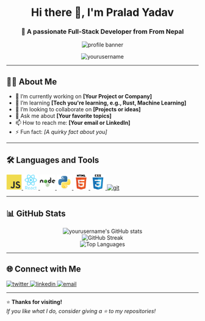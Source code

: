 <h1 align="center">Hi there 👋, I'm Pralad Yadav</h1>
<h3 align="center">🌟 A passionate Full-Stack Developer from From Nepal</h3>

<p align="center">
  <img src="https://github.com/user-attachments/assets/0bf134e2-c0ba-488b-bbd4-9300f2f77871" width="400" alt="profile banner"/>
</p>

<p align="center">
  <img src="https://komarev.com/ghpvc/?username=yourusername&label=Profile%20views&color=0e75b6&style=flat" alt="yourusername" />
</p>

---

## 🧑‍💻 About Me

- 🔭 I’m currently working on **[Your Project or Company]**
- 🌱 I’m learning **[Tech you're learning, e.g., Rust, Machine Learning]**
- 👯 I’m looking to collaborate on **[Projects or ideas]**
- 💬 Ask me about **[Your favorite topics]**
- 📫 How to reach me: **[Your email or LinkedIn]**
- ⚡ Fun fact: *[A quirky fact about you]*

---

## 🛠️ Languages and Tools

<p align="left">
  <a href="https://developer.mozilla.org/en-US/docs/Web/JavaScript" target="_blank">
    <img src="https://raw.githubusercontent.com/devicons/devicon/master/icons/javascript/javascript-original.svg" alt="javascript" width="40" height="40"/>
  </a>
  <a href="https://reactjs.org/" target="_blank">
    <img src="https://raw.githubusercontent.com/devicons/devicon/master/icons/react/react-original-wordmark.svg" alt="react" width="40" height="40"/>
  </a>
  <a href="https://nodejs.org/" target="_blank">
    <img src="https://raw.githubusercontent.com/devicons/devicon/master/icons/nodejs/nodejs-original-wordmark.svg" alt="nodejs" width="40" height="40"/>
  </a>
  <a href="https://www.python.org" target="_blank">
    <img src="https://raw.githubusercontent.com/devicons/devicon/master/icons/python/python-original.svg" alt="python" width="40" height="40"/>
  </a>
  <a href="https://www.w3.org/html/" target="_blank">
    <img src="https://raw.githubusercontent.com/devicons/devicon/master/icons/html5/html5-original-wordmark.svg" alt="html5" width="40" height="40"/>
  </a>
  <a href="https://www.w3schools.com/css/" target="_blank">
    <img src="https://raw.githubusercontent.com/devicons/devicon/master/icons/css3/css3-original-wordmark.svg" alt="css3" width="40" height="40"/>
  </a>
  <a href="https://git-scm.com/" target="_blank">
    <img src="https://www.vectorlogo.zone/logos/git-scm/git-scm-icon.svg" alt="git" width="40" height="40"/>
  </a>
</p>

---

## 📊 GitHub Stats

<p align="center">
  <img src="https://github-readme-stats.vercel.app/api?username=yourusername&show_icons=true&theme=github_dark" alt="yourusername's GitHub stats"/>
  <br/>
  <img src="https://github-readme-streak-stats.herokuapp.com/?user=yourusername&theme=github-dark" alt="GitHub Streak"/>
  <br/>
  <img src="https://github-readme-stats.vercel.app/api/top-langs/?username=yourusername&layout=compact&theme=github_dark" alt="Top Languages"/>
</p>

---

## 🌐 Connect with Me

<p align="left">
  <a href="https://twitter.com/yourhandle" target="blank">
    <img src="https://img.shields.io/badge/Twitter-1DA1F2?logo=twitter&logoColor=white" alt="twitter"/>
  </a>
  <a href="https://linkedin.com/in/yourprofile" target="blank">
    <img src="https://img.shields.io/badge/LinkedIn-0A66C2?logo=linkedin&logoColor=white" alt="linkedin"/>
  </a>
  <a href="mailto:youremail@example.com" target="blank">
    <img src="https://img.shields.io/badge/Email-D14836?logo=gmail&logoColor=white" alt="email"/>
  </a>
</p>

---

⭐ **Thanks for visiting!**  
_If you like what I do, consider giving a ⭐ to my repositories!_
